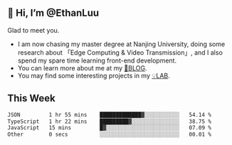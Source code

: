 ## 👋 Hi, I’m @EthanLuu

Glad to meet you.

- I am now chasing my master degree at Nanjing University, doing some research about 「Edge Computing & Video Transmission」, and I also spend my spare time learning front-end development.
- You can learn more about me at my [📝BLOG](https://blog.ethanloo.cn).
- You may find some interesting projects in my [💡LAB](https://lab.ethanloo.cn).

## This Week
<!--START_SECTION:waka-->

```txt
JSON         1 hr 55 mins    █████████████▓░░░░░░░░░░░   54.14 %
TypeScript   1 hr 22 mins    █████████▓░░░░░░░░░░░░░░░   38.75 %
JavaScript   15 mins         █▓░░░░░░░░░░░░░░░░░░░░░░░   07.09 %
Other        0 secs          ░░░░░░░░░░░░░░░░░░░░░░░░░   00.01 %
```

<!--END_SECTION:waka-->
